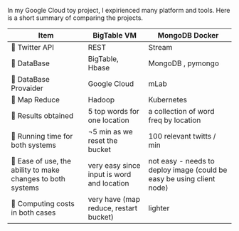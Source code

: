 In my Google Cloud toy project, I expirienced many platform and tools. Here is a short summary of comparing the projects.

| Item  | BigTable VM | MongoDB Docker |
| ------------- | ------------- | ------------- |
|  Twitter API | REST  | Stream  |
|  DataBase | BigTable, Hbase  | MongoDB , pymongo |
|  DataBase Provaider | Google Cloud  | mLab |
|  Map Reduce | Hadoop  | Kubernetes |
|  Results obtained | 5 top words for one location  | a collection of word freq by location  |
|  Running time for both systems  | ¬5 min as we reset the bucket | 100 relevant twitts / min  |
|  Ease of use, the ability to make changes to both systems  | very easy since input is word and location  | not easy - needs to deploy image (could be easy be using client node)  |
|  Computing costs in both cases  | very have (map reduce, restart bucket)  | lighter  |
